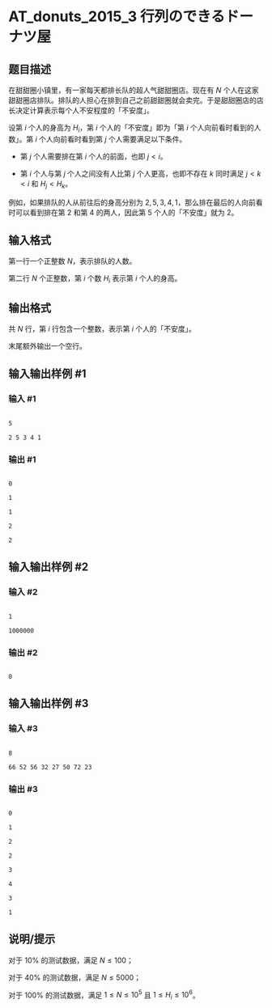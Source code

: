 # AT_donuts_2015_3 行列のできるドーナツ屋

## 题目描述

在甜甜圈小镇里，有一家每天都排长队的超人气甜甜圈店。现在有 $N$ 个人在这家甜甜圈店排队。排队的人担心在排到自己之前甜甜圈就会卖完。于是甜甜圈店的店长决定计算表示每个人不安程度的「不安度」。

设第 $i$ 个人的身高为 $H_i$，第 $i$ 个人的「不安度」即为「第 $i$ 个人向前看时看到的人数」。第 $i$ 个人向前看时看到第 $j$ 个人需要满足以下条件。

- 第 $j$ 个人需要排在第 $i$ 个人的前面，也即 $j<i$。
- 第 $i$ 个人与第 $j$ 个人之间没有人比第 $j$ 个人更高，也即不存在 $k$ 同时满足 $j<k<i$ 和 $H_j<H_k$。

例如，如果排队的人从前往后的身高分别为 $2,5,3,4,1$，那么排在最后的人向前看时可以看到排在第 $2$ 和第 $4$ 的两人，因此第 $5$ 个人的「不安度」就为 $2$。

## 输入格式

第一行一个正整数 $N$，表示排队的人数。

第二行 $N$ 个正整数，第 $i$ 个数 $H_i$ 表示第 $i$ 个人的身高。

## 输出格式

共 $N$ 行，第 $i$ 行包含一个整数，表示第 $i$ 个人的「不安度」。

末尾额外输出一个空行。

## 输入输出样例 #1

### 输入 #1

```
5
2 5 3 4 1
```

### 输出 #1

```
0
1
1
2
2
```

## 输入输出样例 #2

### 输入 #2

```
1
1000000
```

### 输出 #2

```
0
```

## 输入输出样例 #3

### 输入 #3

```
8
66 52 56 32 27 50 72 23
```

### 输出 #3

```
0
1
2
2
3
4
3
1
```

## 说明/提示

对于 $10\%$ 的测试数据，满足 $N\leqslant100$；

对于 $40\%$ 的测试数据，满足 $N\leqslant5000$；

对于 $100\%$ 的测试数据，满足 $1\leqslant N\leqslant10^5$ 且 $1\leqslant H_i\leqslant10^6$。